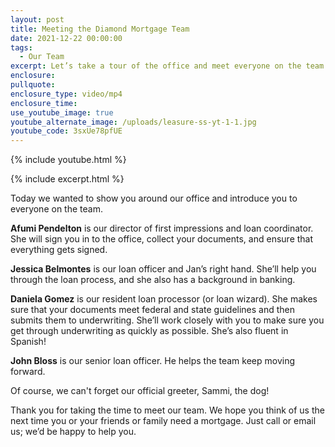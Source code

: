 ```yaml
---
layout: post
title: Meeting the Diamond Mortgage Team
date: 2021-12-22 00:00:00
tags:
  - Our Team
excerpt: Let’s take a tour of the office and meet everyone on the team.
enclosure:
pullquote:
enclosure_type: video/mp4
enclosure_time:
use_youtube_image: true
youtube_alternate_image: /uploads/leasure-ss-yt-1-1.jpg
youtube_code: 3sxUe78pfUE
---
```

{% include youtube.html %}

{% include excerpt.html %}

Today we wanted to show you around our office and introduce you to everyone on the team.

**Afumi Pendelton** is our director of first impressions and loan coordinator. She will sign you in to the office, collect your documents, and ensure that everything gets signed.&nbsp;

**Jessica Belmontes** is our loan officer and Jan’s right hand. She’ll help you through the loan process, and she also has a background in banking.

**Daniela Gomez** is our resident loan processor (or loan wizard). She makes sure that your documents meet federal and state guidelines and then submits them to underwriting. She’ll work closely with you to make sure you get through underwriting as quickly as possible. She’s also fluent in Spanish\!

**John Bloss** is our senior loan officer. He helps the team keep moving forward.

Of course, we can't forget our official greeter, Sammi, the dog\!

Thank you for taking the time to meet our team. We hope you think of us the next time you or your friends or family need a mortgage. Just call or email us; we’d be happy to help you.
